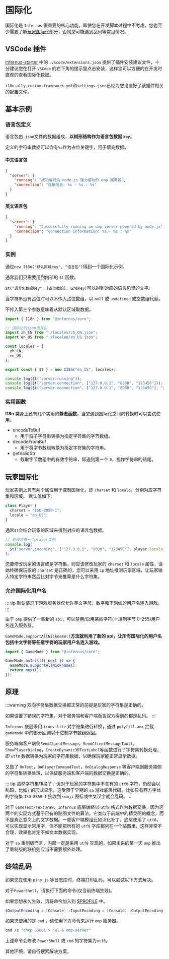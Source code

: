 # 国际化

国际化是 `Infernus` 很重要的核心功能。即使您在开发脚本过程中不考虑，您也至少需要了解[玩家国际化](#玩家国际化)部分，否则您可能遇到乱码等常见情况。

## VSCode 插件

[infernus-starter](https://github.com/dockfries/infernus-starter) 中的 `.vscode/extensions.json` 提供了插件安装建议文件，十分建议您在打开 `VSCode` 的右下角的提示里点击安装，这样您可以方便的在开发时直观的查看国际化数据。

`i18n-ally-custom-framework.yml`和`settings.json`已经为您设置好了该插件相关的配置文件。

## 基本示例

### 语言包定义

语言包由`.json`文件的数据组成，**以树形结构作为语言包数据 `key`**。

定义的字符串数据可以含有`%s`作为占位关键字，用于填充数据。

#### 中文语言包

```json
{
  "server": {
    "running": "成功运行由 node.js 强力驱动的 omp 服务器",
    "connection": "连接信息: %s - %s : %s"
  }
}
```

#### 英文语言包

```json
{
  "server": {
    "running": "Successfully running an omp server powered by node.js",
    "connection": "connection information: %s - %s : %s"
  }
}
```

### 实例

通过`new I18n("默认区域key", "语言包")`得到一个国际化示例。

通常我们只需要用到内部的 `$t` 函数。

`$t("语言包数据key", [占位数组], 区域key)`可以得到对应的语言包里的文字。

当字符串没有占位时可以不传入占位数组，以 `null` 或 `undefined` 或空数组代替。

不传入第三个参数意味着从默认区域取数据。

```ts
import { I18n } from "@infernus/core";

// 国际化的json语言包
import zh_CN from "./locales/zh_CN.json";
import en_US from "./locales/en_US.json";

const locales = {
  zh_CN,
  en_US,
};

export const { $t } = new I18n("en_US", locales);

console.log($t("server.running"));
console.log($t("server.connection", ["127.0.0.1", "8080", "123456"]));
console.log($t("server.connection", ["127.0.0.1", "8080", "123456"], "zh_CN"));
```

### 实用函数

**I18n** 类身上还有几个实用的**静态函数**，当您遇到国际化之间的转换时可以尝试使用。

- encodeToBuf
  - 用于将子字符串转换为指定字符集的字节数组。
- decodeFromBuf
  - 用于将字节数组转换为指定字符集的字符串。
- getValidStr
  - 截取字节数组中的有效字符串，即遇到第一个 `0`，视作字符串的结尾。

## 玩家国际化

玩家实例上具有两个属性用于控制国际化，即 `charset` 和 `locale`，分别对应字符集和区域。
默认值如下:

```ts
class Player {
  charset = "ISO-8859-1";
  locale = "en_US";
}
```

通常`$t`会结合玩家的区域来得到对应的语言包数据。

```ts
// 假设您有一个player实例
console.log(
  $t("server.incoming", ["127.0.0.1", "8080", "123456"], player.locale),
);
```

您要修改玩家的语言或是字符集，则应该修改玩家的 `charset` 和 `locale` 属性，请始终确保玩家的 `charset` 是正确的，您可以采用 `ip` 地址推测玩家区域，让玩家输入特定字符串然后比对字节来推算是什么字符集。

### 允许国际化用户名

::: tip
默认情况下游戏服务器仅允许英文字母，数字和下划线的用户名连入游戏。
:::

由于 `omp` 提供了一些新的 `api`，可以禁用/启用某些字符(十进制字节 0-255)用户名连入服务器。

`GameMode.supportAllNickname()`**方法就利用了新的 api，让所有国际化的用户名包括中文字符等任意字符的玩家用户名连入游戏。**

```ts
import { GameMode } from "@infernus/core";

GameMode.onInit(({ next }) => {
  GameMode.supportAllNickname();
  return next();
});
```

## 原理

:::warning
双向字符集数据交换都正常的前提是玩家的字符集是正确的。

如果设置了错误的字符集，对于服务端和客户端而言双方得到的都是乱码。
:::

`Infernus` 底层采用 `iconv-lite` 对字符集进行转换，通过 `polyfill.amx` 拦截 `gamemode` 中的部分回调以十进制字节数组返回。

服务端向客户端侧`SendClientMessage`，`SendClientMessageToAll`，`ShowPlayerDialog`，`CreateDynamic3DTextLabel`等函数进行了字符集转换处理，即 `utf8` 数据转换为玩家的字符集数据，以确保玩家能正常显示数据。

又做了 `OnText`，`OnPlayerCommandText`，`OnDialogResponse` 等客户端到服务端侧的字符集转换处理，以保证服务端和客户端的数据交换是正确的。

::: tip
虽然字符集转换了，但对于玩家的字符集中不含有的 `utf8` 字符，仍然会以乱码，比如`?` 的形式显示，这受限于早期的 `sa` 游戏底层代码。比如只有西方字体的字符集 `ISO-8859-1` 接收到 `emoji` 图标或中文汉字就会乱码。
:::

对于 `GameText/TextDraw`，`Infernus` 底层始终以 `utf8` 格式作为数据交换，因为这两个的实现方式基于已有的贴图文件的算法，它类似于前端中的精灵图的概念，而不是真正意义上的文字数据。一些客户端模组比如汉化补丁，底层使用了 `utf8`，可以实现显示常用字，但不能把所有的 `utf8` 字库都列在一个贴图里，这样非常不合理，效果也肯定不如文本数据实现。

对于 `sa` 重制版而言，内部一定是采用 `utf8` 实现的，如果未来的某一天 `omp` 推出了重制版的联机则应当不需要额外处理。

## 终端乱码

如果您在使用 `pino.js` 等日志库时，终端打印乱码，可以尝试以下方式解决。

对于`PowerShell`，请执行下面的命令(仅当前终端生效)。

如果您想永久生效，请将命令加入到 [$PROFILE](https://learn.microsoft.com/zh-cn/powershell/module/microsoft.powershell.core/about/about_profiles?view=powershell-7.4) 中。

```powershell
$OutputEncoding = [Console]::InputEncoding = [Console]::OutputEncoding = New-Object System.Text.UTF8Encoding
```

如果您使用的是 `cmd` ，请使用下方命令来运行 `omp` 服务器。

```sh
cmd /c "chcp 65001 > nul & omp-server"
```

上述命令会修改 `PowerShell` 或 `cmd` 的字符集为`utf8`。

其他环境，请自行搜索解决方案。
